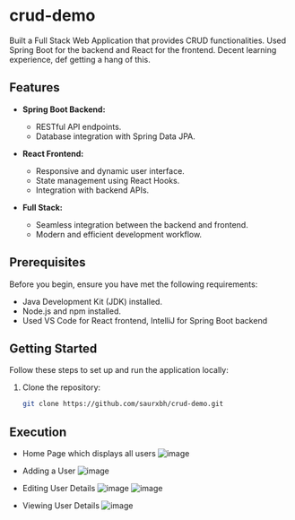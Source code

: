 # crud-demo

Built a Full Stack Web Application that provides CRUD functionalities. Used Spring Boot for the backend and React for the frontend. Decent learning experience, def getting a hang of this.

## Features

- **Spring Boot Backend:**
  - RESTful API endpoints.
  - Database integration with Spring Data JPA.

- **React Frontend:**
  - Responsive and dynamic user interface.
  - State management using React Hooks.
  - Integration with backend APIs.

- **Full Stack:**
  - Seamless integration between the backend and frontend.
  - Modern and efficient development workflow.

## Prerequisites

Before you begin, ensure you have met the following requirements:

- Java Development Kit (JDK) installed.
- Node.js and npm installed.
- Used VS Code for React frontend, IntelliJ for Spring Boot backend

## Getting Started

Follow these steps to set up and run the application locally:

1. Clone the repository:

   ```bash
   git clone https://github.com/saurxbh/crud-demo.git

## Execution

- Home Page which displays all users
  ![image](/images/AllUsers.png)

- Adding a User
![image](/images/AddUser.png)

- Editing User Details
![image](/images/edit1.png)
![image](/images/edit2.png)

- Viewing User Details
![image](/images/UserDetails.png)



